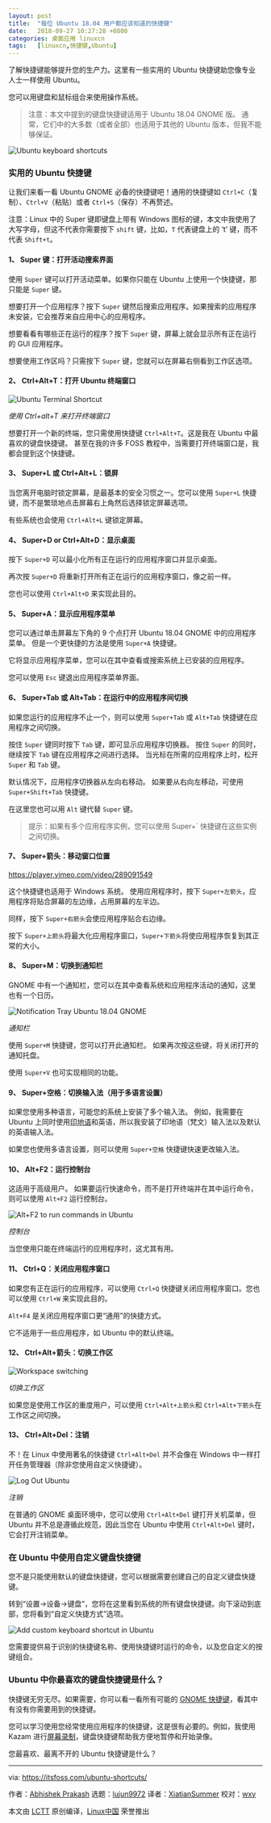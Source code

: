 ```yaml
---
layout: post
title:	"每位 Ubuntu 18.04 用户都应该知道的快捷键"
date:	2018-09-27 10:27:28 +0800 
categories:	桌面应用 linuxcn 
tags:	[linuxcn,快捷键,Ubuntu]
---
```



了解快捷键能够提升您的生产力。这里有一些实用的 Ubuntu 快捷键助您像专业人士一样使用 Ubuntu。


您可以用键盘和鼠标组合来使用操作系统。



> 
> 注意：本文中提到的键盘快捷键适用于 Ubuntu 18.04 GNOME 版。 通常，它们中的大多数（或者全部）也适用于其他的 Ubuntu 版本，但我不能够保证。
> 
> 
> 


![Ubuntu keyboard shortcuts](/Asserts/Images/album/201809/27/102730xmdzgckpcpyddadn.jpg)


### 实用的 Ubuntu 快捷键


让我们来看一看 Ubuntu GNOME 必备的快捷键吧！通用的快捷键如 `Ctrl+C`（复制）、`Ctrl+V`（粘贴）或者 `Ctrl+S`（保存）不再赘述。


注意：Linux 中的 Super 键即键盘上带有 Windows 图标的键，本文中我使用了大写字母，但这不代表你需要按下 `shift` 键，比如，`T` 代表键盘上的 ‘t’ 键，而不代表 `Shift+t`。


#### 1、 Super 键：打开活动搜索界面


使用 `Super` 键可以打开活动菜单。如果你只能在 Ubuntu 上使用一个快捷键，那只能是 `Super` 键。


想要打开一个应用程序？按下 `Super` 键然后搜索应用程序。如果搜索的应用程序未安装，它会推荐来自应用中心的应用程序。


想要看看有哪些正在运行的程序？按下 `Super` 键，屏幕上就会显示所有正在运行的 GUI 应用程序。


想要使用工作区吗？只需按下 `Super` 键，您就可以在屏幕右侧看到工作区选项。


#### 2、 Ctrl+Alt+T：打开 Ubuntu 终端窗口


![Ubuntu Terminal Shortcut](/Asserts/Images/album/201809/27/102731k9fvz2izwawtnaa6.jpg)


*使用 Ctrl+alt+T 来打开终端窗口*


想要打开一个新的终端，您只需使用快捷键 `Ctrl+Alt+T`。这是我在 Ubuntu 中最喜欢的键盘快捷键。 甚至在我的许多 FOSS 教程中，当需要打开终端窗口是，我都会提到这个快捷键。


#### 3、 Super+L 或 Ctrl+Alt+L：锁屏


当您离开电脑时锁定屏幕，是最基本的安全习惯之一。您可以使用 `Super+L` 快捷键，而不是繁琐地点击屏幕右上角然后选择锁定屏幕选项。


有些系统也会使用 `Ctrl+Alt+L` 键锁定屏幕。


#### 4、 Super+D or Ctrl+Alt+D：显示桌面


按下 `Super+D` 可以最小化所有正在运行的应用程序窗口并显示桌面。


再次按 `Super+D` 将重新打开所有正在运行的应用程序窗口，像之前一样。


您也可以使用 `Ctrl+Alt+D` 来实现此目的。


#### 5、 Super+A：显示应用程序菜单


您可以通过单击屏幕左下角的 9 个点打开 Ubuntu 18.04 GNOME 中的应用程序菜单。 但是一个更快捷的方法是使用 `Super+A` 快捷键。


它将显示应用程序菜单，您可以在其中查看或搜索系统上已安装的应用程序。


您可以使用 `Esc` 键退出应用程序菜单界面。


#### 6、 Super+Tab 或 Alt+Tab：在运行中的应用程序间切换


如果您运行的应用程序不止一个，则可以使用 `Super+Tab` 或 `Alt+Tab` 快捷键在应用程序之间切换。


按住 `Super` 键同时按下 `Tab` 键，即可显示应用程序切换器。 按住 `Super` 的同时，继续按下 `Tab` 键在应用程序之间进行选择。 当光标在所需的应用程序上时，松开 `Super` 和 `Tab` 键。


默认情况下，应用程序切换器从左向右移动。 如果要从右向左移动，可使用 `Super+Shift+Tab` 快捷键。


在这里您也可以用 `Alt` 键代替 `Super` 键。



> 
> 提示：如果有多个应用程序实例，您可以使用 Super+` 快捷键在这些实例之间切换。
> 
> 
> 


#### 7、 Super+箭头：移动窗口位置


<https://player.vimeo.com/video/289091549>


这个快捷键也适用于 Windows 系统。 使用应用程序时，按下 `Super+左箭头`，应用程序将贴合屏幕的左边缘，占用屏幕的左半边。


同样，按下 `Super+右箭头`会使应用程序贴合右边缘。


按下 `Super+上箭头`将最大化应用程序窗口，`Super+下箭头`将使应用程序恢复到其正常的大小。


#### 8、 Super+M：切换到通知栏


GNOME 中有一个通知栏，您可以在其中查看系统和应用程序活动的通知，这里也有一个日历。


![Notification Tray Ubuntu 18.04 GNOME](/Asserts/Images/album/201809/27/102731qwr06pyv0zj0ipin.jpg)


*通知栏*


使用 `Super+M` 快捷键，您可以打开此通知栏。 如果再次按这些键，将关闭打开的通知托盘。


使用 `Super+V` 也可实现相同的功能。


#### 9、 Super+空格：切换输入法（用于多语言设置）


如果您使用多种语言，可能您的系统上安装了多个输入法。 例如，我需要在 Ubuntu 上同时使用[印地语](https://itsfoss.com/type-indian-languages-ubuntu/)和英语，所以我安装了印地语（梵文）输入法以及默认的英语输入法。


如果您也使用多语言设置，则可以使用 `Super+空格` 快捷键快速更改输入法。


#### 10、 Alt+F2：运行控制台


这适用于高级用户。 如果要运行快速命令，而不是打开终端并在其中运行命令，则可以使用 `Alt+F2` 运行控制台。


![Alt+F2 to run commands in Ubuntu](/Asserts/Images/album/201809/27/102731hsrcwvcok6ninwvq.jpg)


*控制台*


当您使用只能在终端运行的应用程序时，这尤其有用。


#### 11、 Ctrl+Q：关闭应用程序窗口


如果您有正在运行的应用程序，可以使用 `Ctrl+Q` 快捷键关闭应用程序窗口。您也可以使用 `Ctrl+W` 来实现此目的。


`Alt+F4` 是关闭应用程序窗口更“通用”的快捷方式。


它不适用于一些应用程序，如 Ubuntu 中的默认终端。


#### 12、 Ctrl+Alt+箭头：切换工作区


![Workspace switching](/Asserts/Images/album/201809/27/102732vmmooloo3gspgpgm.png)


*切换工作区*


如果您是使用工作区的重度用户，可以使用 `Ctrl+Alt+上箭头`和 `Ctrl+Alt+下箭头`在工作区之间切换。


#### 13、 Ctrl+Alt+Del：注销


不！在 Linux 中使用著名的快捷键 `Ctrl+Alt+Del` 并不会像在 Windows 中一样打开任务管理器（除非您使用自定义快捷键）。


![Log Out Ubuntu](/Asserts/Images/album/201809/27/102732wvyyvlxvdnoliond.jpg)


*注销*


在普通的 GNOME 桌面环境中，您可以使用 `Ctrl+Alt+Del` 键打开关机菜单，但 Ubuntu 并不总是遵循此规范，因此当您在 Ubuntu 中使用 `Ctrl+Alt+Del` 键时，它会打开注销菜单。


### 在 Ubuntu 中使用自定义键盘快捷键


您不是只能使用默认的键盘快捷键，您可以根据需要创建自己的自定义键盘快捷键。


转到“设置->设备->键盘”，您将在这里看到系统的所有键盘快捷键。向下滚动到底部，您将看到“自定义快捷方式”选项。


![Add custom keyboard shortcut in Ubuntu](/Asserts/Images/album/201809/27/102732qxdngub252uvnd21.jpg)


您需要提供易于识别的快捷键名称、使用快捷键时运行的命令，以及您自定义的按键组合。


### Ubuntu 中你最喜欢的键盘快捷键是什么？


快捷键无穷无尽。如果需要，你可以看一看所有可能的 [GNOME 快捷键](https://wiki.gnome.org/Design/OS/KeyboardShortcuts)，看其中有没有你需要用到的快捷键。


您可以学习使用您经常使用应用程序的快捷键，这是很有必要的。例如，我使用 Kazam 进行[屏幕录制](https://itsfoss.com/best-linux-screen-recorders/)，键盘快捷键帮助我方便地暂停和开始录像。


您最喜欢、最离不开的 Ubuntu 快捷键是什么？




---


via: <https://itsfoss.com/ubuntu-shortcuts/>


作者：[Abhishek Prakash](https://itsfoss.com/author/abhishek/) 选题：[lujun9972](https://github.com/lujun9972) 译者：[XiatianSummer](https://github.com/XiatianSummer) 校对：[wxy](https://github.com/wxy)


本文由 [LCTT](https://github.com/LCTT/TranslateProject) 原创编译，[Linux中国](https://linux.cn/) 荣誉推出
